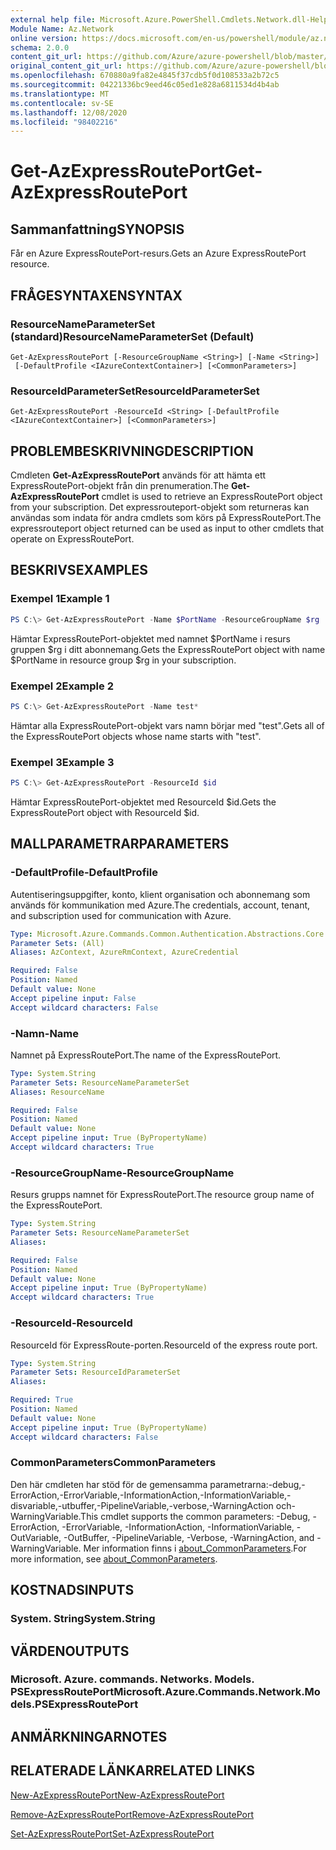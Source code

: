 ```yaml
---
external help file: Microsoft.Azure.PowerShell.Cmdlets.Network.dll-Help.xml
Module Name: Az.Network
online version: https://docs.microsoft.com/en-us/powershell/module/az.network/get-azexpressrouteport
schema: 2.0.0
content_git_url: https://github.com/Azure/azure-powershell/blob/master/src/Network/Network/help/Get-AzExpressRoutePort.md
original_content_git_url: https://github.com/Azure/azure-powershell/blob/master/src/Network/Network/help/Get-AzExpressRoutePort.md
ms.openlocfilehash: 670880a9fa82e4845f37cdb5f0d108533a2b72c5
ms.sourcegitcommit: 04221336bc9eed46c05ed1e828a6811534d4b4ab
ms.translationtype: MT
ms.contentlocale: sv-SE
ms.lasthandoff: 12/08/2020
ms.locfileid: "98402216"
---
```

# <span data-ttu-id="a085d-101">Get-AzExpressRoutePort</span><span class="sxs-lookup"><span data-stu-id="a085d-101">Get-AzExpressRoutePort</span></span>

## <span data-ttu-id="a085d-102">Sammanfattning</span><span class="sxs-lookup"><span data-stu-id="a085d-102">SYNOPSIS</span></span>
<span data-ttu-id="a085d-103">Får en Azure ExpressRoutePort-resurs.</span><span class="sxs-lookup"><span data-stu-id="a085d-103">Gets an Azure ExpressRoutePort resource.</span></span>

## <span data-ttu-id="a085d-104">FRÅGESYNTAXEN</span><span class="sxs-lookup"><span data-stu-id="a085d-104">SYNTAX</span></span>

### <span data-ttu-id="a085d-105">ResourceNameParameterSet (standard)</span><span class="sxs-lookup"><span data-stu-id="a085d-105">ResourceNameParameterSet (Default)</span></span>
```
Get-AzExpressRoutePort [-ResourceGroupName <String>] [-Name <String>]
 [-DefaultProfile <IAzureContextContainer>] [<CommonParameters>]
```

### <span data-ttu-id="a085d-106">ResourceIdParameterSet</span><span class="sxs-lookup"><span data-stu-id="a085d-106">ResourceIdParameterSet</span></span>
```
Get-AzExpressRoutePort -ResourceId <String> [-DefaultProfile <IAzureContextContainer>] [<CommonParameters>]
```

## <span data-ttu-id="a085d-107">PROBLEMBESKRIVNING</span><span class="sxs-lookup"><span data-stu-id="a085d-107">DESCRIPTION</span></span>
<span data-ttu-id="a085d-108">Cmdleten **Get-AzExpressRoutePort** används för att hämta ett ExpressRoutePort-objekt från din prenumeration.</span><span class="sxs-lookup"><span data-stu-id="a085d-108">The **Get-AzExpressRoutePort** cmdlet is used to retrieve an ExpressRoutePort object from your subscription.</span></span> <span data-ttu-id="a085d-109">Det expressrouteport-objekt som returneras kan användas som indata för andra cmdlets som körs på ExpressRoutePort.</span><span class="sxs-lookup"><span data-stu-id="a085d-109">The expressrouteport object returned can be used as input to other cmdlets that operate on ExpressRoutePort.</span></span>

## <span data-ttu-id="a085d-110">BESKRIVS</span><span class="sxs-lookup"><span data-stu-id="a085d-110">EXAMPLES</span></span>

### <span data-ttu-id="a085d-111">Exempel 1</span><span class="sxs-lookup"><span data-stu-id="a085d-111">Example 1</span></span>
```powershell
PS C:\> Get-AzExpressRoutePort -Name $PortName -ResourceGroupName $rg
```

<span data-ttu-id="a085d-112">Hämtar ExpressRoutePort-objektet med namnet $PortName i resurs gruppen $rg i ditt abonnemang.</span><span class="sxs-lookup"><span data-stu-id="a085d-112">Gets the ExpressRoutePort object with name $PortName in resource group $rg in your subscription.</span></span>

### <span data-ttu-id="a085d-113">Exempel 2</span><span class="sxs-lookup"><span data-stu-id="a085d-113">Example 2</span></span>
```powershell
PS C:\> Get-AzExpressRoutePort -Name test*
```

<span data-ttu-id="a085d-114">Hämtar alla ExpressRoutePort-objekt vars namn börjar med "test".</span><span class="sxs-lookup"><span data-stu-id="a085d-114">Gets all of the ExpressRoutePort objects whose name starts with "test".</span></span>

### <span data-ttu-id="a085d-115">Exempel 3</span><span class="sxs-lookup"><span data-stu-id="a085d-115">Example 3</span></span>
```powershell
PS C:\> Get-AzExpressRoutePort -ResourceId $id
```

<span data-ttu-id="a085d-116">Hämtar ExpressRoutePort-objektet med ResourceId $id.</span><span class="sxs-lookup"><span data-stu-id="a085d-116">Gets the ExpressRoutePort object with ResourceId $id.</span></span> 

## <span data-ttu-id="a085d-117">MALLPARAMETRAR</span><span class="sxs-lookup"><span data-stu-id="a085d-117">PARAMETERS</span></span>

### <span data-ttu-id="a085d-118">-DefaultProfile</span><span class="sxs-lookup"><span data-stu-id="a085d-118">-DefaultProfile</span></span>
<span data-ttu-id="a085d-119">Autentiseringsuppgifter, konto, klient organisation och abonnemang som används för kommunikation med Azure.</span><span class="sxs-lookup"><span data-stu-id="a085d-119">The credentials, account, tenant, and subscription used for communication with Azure.</span></span>

```yaml
Type: Microsoft.Azure.Commands.Common.Authentication.Abstractions.Core.IAzureContextContainer
Parameter Sets: (All)
Aliases: AzContext, AzureRmContext, AzureCredential

Required: False
Position: Named
Default value: None
Accept pipeline input: False
Accept wildcard characters: False
```

### <span data-ttu-id="a085d-120">-Namn</span><span class="sxs-lookup"><span data-stu-id="a085d-120">-Name</span></span>
<span data-ttu-id="a085d-121">Namnet på ExpressRoutePort.</span><span class="sxs-lookup"><span data-stu-id="a085d-121">The name of the ExpressRoutePort.</span></span>

```yaml
Type: System.String
Parameter Sets: ResourceNameParameterSet
Aliases: ResourceName

Required: False
Position: Named
Default value: None
Accept pipeline input: True (ByPropertyName)
Accept wildcard characters: True
```

### <span data-ttu-id="a085d-122">-ResourceGroupName</span><span class="sxs-lookup"><span data-stu-id="a085d-122">-ResourceGroupName</span></span>
<span data-ttu-id="a085d-123">Resurs grupps namnet för ExpressRoutePort.</span><span class="sxs-lookup"><span data-stu-id="a085d-123">The resource group name of the ExpressRoutePort.</span></span>

```yaml
Type: System.String
Parameter Sets: ResourceNameParameterSet
Aliases:

Required: False
Position: Named
Default value: None
Accept pipeline input: True (ByPropertyName)
Accept wildcard characters: True
```

### <span data-ttu-id="a085d-124">-ResourceId</span><span class="sxs-lookup"><span data-stu-id="a085d-124">-ResourceId</span></span>
<span data-ttu-id="a085d-125">ResourceId för ExpressRoute-porten.</span><span class="sxs-lookup"><span data-stu-id="a085d-125">ResourceId of the express route port.</span></span>

```yaml
Type: System.String
Parameter Sets: ResourceIdParameterSet
Aliases:

Required: True
Position: Named
Default value: None
Accept pipeline input: True (ByPropertyName)
Accept wildcard characters: False
```

### <span data-ttu-id="a085d-126">CommonParameters</span><span class="sxs-lookup"><span data-stu-id="a085d-126">CommonParameters</span></span>
<span data-ttu-id="a085d-127">Den här cmdleten har stöd för de gemensamma parametrarna:-debug,-ErrorAction,-ErrorVariable,-InformationAction,-InformationVariable,-disvariable,-utbuffer,-PipelineVariable,-verbose,-WarningAction och-WarningVariable.</span><span class="sxs-lookup"><span data-stu-id="a085d-127">This cmdlet supports the common parameters: -Debug, -ErrorAction, -ErrorVariable, -InformationAction, -InformationVariable, -OutVariable, -OutBuffer, -PipelineVariable, -Verbose, -WarningAction, and -WarningVariable.</span></span> <span data-ttu-id="a085d-128">Mer information finns i [about_CommonParameters](http://go.microsoft.com/fwlink/?LinkID=113216).</span><span class="sxs-lookup"><span data-stu-id="a085d-128">For more information, see [about_CommonParameters](http://go.microsoft.com/fwlink/?LinkID=113216).</span></span>

## <span data-ttu-id="a085d-129">KOSTNADS</span><span class="sxs-lookup"><span data-stu-id="a085d-129">INPUTS</span></span>

### <span data-ttu-id="a085d-130">System. String</span><span class="sxs-lookup"><span data-stu-id="a085d-130">System.String</span></span>

## <span data-ttu-id="a085d-131">VÄRDEN</span><span class="sxs-lookup"><span data-stu-id="a085d-131">OUTPUTS</span></span>

### <span data-ttu-id="a085d-132">Microsoft. Azure. commands. Networks. Models. PSExpressRoutePort</span><span class="sxs-lookup"><span data-stu-id="a085d-132">Microsoft.Azure.Commands.Network.Models.PSExpressRoutePort</span></span>

## <span data-ttu-id="a085d-133">ANMÄRKNINGAR</span><span class="sxs-lookup"><span data-stu-id="a085d-133">NOTES</span></span>

## <span data-ttu-id="a085d-134">RELATERADE LÄNKAR</span><span class="sxs-lookup"><span data-stu-id="a085d-134">RELATED LINKS</span></span>

[<span data-ttu-id="a085d-135">New-AzExpressRoutePort</span><span class="sxs-lookup"><span data-stu-id="a085d-135">New-AzExpressRoutePort</span></span>](./New-AzExpressRoutePort.md)

[<span data-ttu-id="a085d-136">Remove-AzExpressRoutePort</span><span class="sxs-lookup"><span data-stu-id="a085d-136">Remove-AzExpressRoutePort</span></span>](./Remove-AzExpressRoutePort.md)

[<span data-ttu-id="a085d-137">Set-AzExpressRoutePort</span><span class="sxs-lookup"><span data-stu-id="a085d-137">Set-AzExpressRoutePort</span></span>](./Set-AzExpressRoutePort.md)
